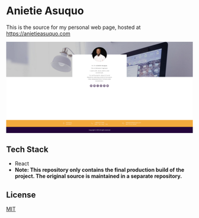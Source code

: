 # Anietie Asuquo

This is the source for my personal web page, hosted at <https://anietieasuquo.com>

![Preview](/static/media/preview.png "Preview")

## Tech Stack
- React
- **Note: This repository only contains the final production build of the project. The original source is maintained in a separate repository.**

## License

[MIT](https://choosealicense.com/licenses/mit/)
